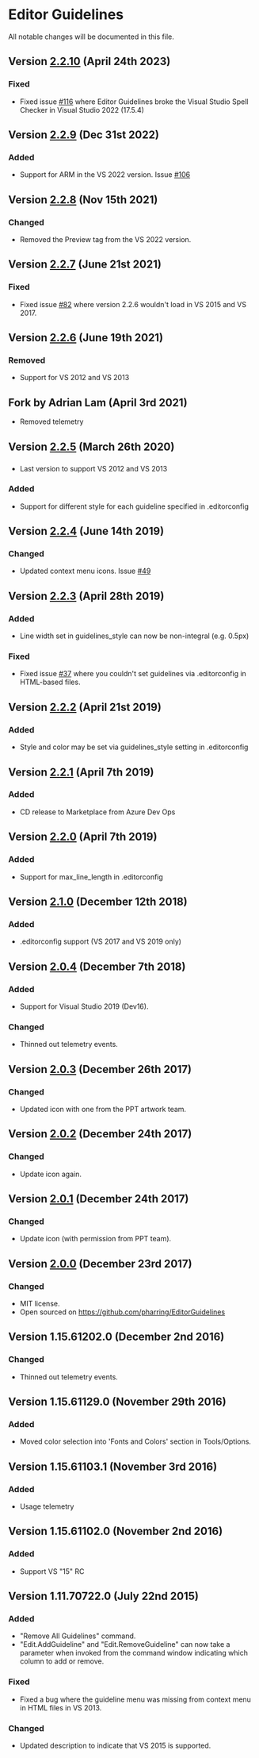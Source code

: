 # Editor Guidelines
All notable changes will be documented in this file.

## Version [2.2.10] (April 24th 2023)
### Fixed
- Fixed issue [#116](https://github.com/pharring/EditorGuidelines/issues/116) where Editor Guidelines broke the Visual Studio Spell Checker in Visual Studio 2022 (17.5.4)

## Version [2.2.9] (Dec 31st 2022)
### Added
- Support for ARM in the VS 2022 version. Issue [#106](https://github.com/pharring/EditorGuidelines/issues/106)

## Version [2.2.8] (Nov 15th 2021)
### Changed
- Removed the Preview tag from the VS 2022 version.

## Version [2.2.7] (June 21st 2021)
### Fixed
- Fixed issue [#82](https://github.com/pharring/EditorGuidelines/issues/82) where version 2.2.6 wouldn't load in VS 2015 and VS 2017.

## Version [2.2.6] (June 19th 2021)
### Removed
- Support for VS 2012 and VS 2013

## Fork by Adrian Lam (April 3rd 2021)
- Removed telemetry

## Version [2.2.5] (March 26th 2020)
###
- Last version to support VS 2012 and VS 2013

### Added
- Support for different style for each guideline specified in .editorconfig

## Version [2.2.4] (June 14th 2019)
### Changed
- Updated context menu icons. Issue [#49](https://github.com/pharring/EditorGuidelines/issues/49)

## Version [2.2.3] (April 28th 2019)
### Added
- Line width set in guidelines_style can now be non-integral (e.g. 0.5px)

### Fixed
- Fixed issue [#37](https://github.com/pharring/EditorGuidelines/issues/37) where you couldn't set guidelines via .editorconfig in HTML-based files.

## Version [2.2.2] (April 21st 2019)
### Added
- Style and color may be set via guidelines_style setting in .editorconfig

## Version [2.2.1] (April 7th 2019)
### Added
- CD release to Marketplace from Azure Dev Ops

## Version [2.2.0] (April 7th 2019)
### Added
- Support for max_line_length in .editorconfig

## Version [2.1.0] (December 12th 2018)
### Added
- .editorconfig support (VS 2017 and VS 2019 only)

## Version [2.0.4] (December 7th 2018)
### Added
- Support for Visual Studio 2019 (Dev16).

### Changed
- Thinned out telemetry events.

## Version [2.0.3] (December 26th 2017)
### Changed
- Updated icon with one from the PPT artwork team.

## Version [2.0.2] (December 24th 2017)
### Changed
- Update icon again.

## Version [2.0.1] (December 24th 2017)
### Changed
- Update icon (with permission from PPT team).

## Version [2.0.0] (December 23rd 2017)
### Changed
- MIT license.
- Open sourced on https://github.com/pharring/EditorGuidelines

## Version 1.15.61202.0  (December 2nd 2016)
### Changed
- Thinned out telemetry events.

## Version 1.15.61129.0  (November 29th 2016)
### Added
- Moved color selection into 'Fonts and Colors' section in Tools/Options.

## Version 1.15.61103.1  (November 3rd 2016)
### Added
- Usage telemetry

## Version 1.15.61102.0  (November 2nd 2016)
### Added
- Support VS "15" RC

## Version 1.11.70722.0  (July 22nd 2015)
### Added
- "Remove All Guidelines" command.
- "Edit.AddGuideline" and "Edit.RemoveGuideline" can now take a parameter when invoked from the command window indicating which column to add or remove.

### Fixed
- Fixed a bug where the guideline menu was missing from context menu in HTML files in VS 2013.

### Changed
- Updated description to indicate that VS 2015 is supported.

[2.2.10]: https://github.com/pharring/EditorGuidelines/compare/2.2.9..2.2.10
[2.2.9]: https://github.com/pharring/EditorGuidelines/compare/2.2.8..2.2.9
[2.2.8]: https://github.com/pharring/EditorGuidelines/compare/2.2.7..2.2.8
[2.2.7]: https://github.com/pharring/EditorGuidelines/compare/2.2.6..2.2.7
[2.2.6]: https://github.com/pharring/EditorGuidelines/compare/2.2.5..2.2.6
[2.2.5]: https://github.com/pharring/EditorGuidelines/compare/2.2.4..2.2.5
[2.2.4]: https://github.com/pharring/EditorGuidelines/compare/2.2.3..2.2.4
[2.2.3]: https://github.com/pharring/EditorGuidelines/compare/2.2.2..2.2.3
[2.2.2]: https://github.com/pharring/EditorGuidelines/compare/2.2.1..2.2.2
[2.2.1]: https://github.com/pharring/EditorGuidelines/compare/2.2.0..2.2.1
[2.2.0]: https://github.com/pharring/EditorGuidelines/compare/2.1.0..2.2.0
[2.1.0]: https://github.com/pharring/EditorGuidelines/compare/2.0.4..2.1.0
[2.0.4]: https://github.com/pharring/EditorGuidelines/compare/v2.0.3..2.0.4
[2.0.3]: https://github.com/pharring/EditorGuidelines/compare/v2.0.2..v2.0.3
[2.0.2]: https://github.com/pharring/EditorGuidelines/compare/v2.0.1..v2.0.2
[2.0.1]: https://github.com/pharring/EditorGuidelines/compare/v2.0.0..v2.0.1
[2.0.0]: https://github.com/pharring/EditorGuidelines/releases/tag/v2.0.0

